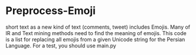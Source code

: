 # Preprocess-Emoji
short text as a new kind of text (comments, tweet) includes Emojis. Many of IR and Text mining methods need to find the meaning of emojis. This code is a list for replacing all emojis from a given Unicode string for the Persian Language. 
For a test, you should use main.py
